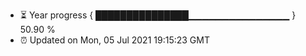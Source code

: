 - ⏳ Year progress { ███████████████▁▁▁▁▁▁▁▁▁▁▁▁▁▁▁ } 50.90 %
- ⏰ Updated on Mon, 05 Jul 2021 19:15:23 GMT

